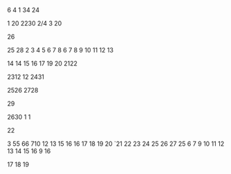 
6
4
1
34
24

1
20
2230
2/4
3
20



26

25
28
2
3
4
5
6
7
8
6
7
8
9
10
11
12
13

14
14
15
16
17
19
20
2122

2312
12
2431

2526
2728

29

2630
1
1

22

3
55
66
710
12
13
15
16
16
17
18
19
20
`21
22
23
24
25
26
27
25
6
7
9
10
11
12
13
14
15
16
9
16

17
18
19








